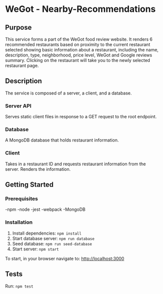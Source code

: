 # WeGot - Nearby-Recommendations
## Purpose
This service forms a part of the WeGot food review website. It renders 6 recommended restaurants based on proximity to the current restaurant selected showing basic information about a restaurant, including the name, description, type, neighborhood, price level, WeGot and Google reviews summary. Clicking on the restaurant will take you to the newly selected restaurant page.

## Description
The service is composed of a server, a  client, and a database.
### Server API
Serves static client files in response to a GET request to the root endpoint.
### Database
A MongoDB database that holds restaurant information.
### Client
Takes in a restaurant ID and requests restaurant information from the server. Renders the information.

## Getting Started
### Prerequisites
-npm
-node
-jest
-webpack
-MongoDB

### Installation
1. Install dependencies: `npm install`
2. Start database server: `npm run database`
3. Seed database: `npm run seed-database`
4. Start server: `npm start`

To start, in your browser navigate to: [http://localhost:3000](http://localhost:3000)

## Tests
Run: `npm test`